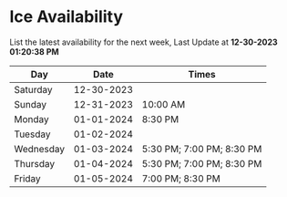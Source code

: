# Ice Availability

List the latest availability for the next week, Last Update at **12-30-2023 01:20:38 PM**

| Day         | Date        | Times       |
| ----------- | ----------- | ----------- |
|Saturday|12-30-2023||
|Sunday|12-31-2023|10:00 AM|
|Monday|01-01-2024|8:30 PM|
|Tuesday|01-02-2024||
|Wednesday|01-03-2024|5:30 PM; 7:00 PM; 8:30 PM|
|Thursday|01-04-2024|5:30 PM; 7:00 PM; 8:30 PM|
|Friday|01-05-2024|7:00 PM; 8:30 PM|
